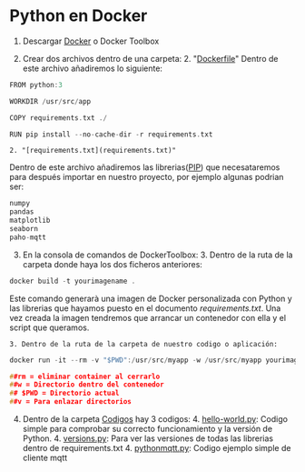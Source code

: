 # Python en Docker
1. Descargar [Docker](https://docs.docker.com/docker-for-windows/install/) o Docker Toolbox

2. Crear dos archivos dentro de una carpeta:
	2. "[Dockerfile](Dockerfile)"
Dentro de este archivo añadiremos lo siguiente:
```cpp
FROM python:3

WORKDIR /usr/src/app

COPY requirements.txt ./

RUN pip install --no-cache-dir -r requirements.txt
```

	2. "[requirements.txt](requirements.txt)"
Dentro de este archivo añadiremos las librerias([PIP](https://pypi.org/project/pip/)) que necesataremos para después importar en nuestro proyecto, por ejemplo algunas podrian ser:
```cpp
numpy
pandas
matplotlib
seaborn
paho-mqtt
```

3. En la consola de comandos de DockerToolbox:
	3. Dentro de la ruta de la carpeta donde haya los dos ficheros anteriores:
```cpp
docker build -t yourimagename .
```
Este comando generarà una imagen de Docker personalizada con Python y las librerias que hayamos puesto en el documento _requirements.txt_. 
Una vez creada la imagen tendremos que arrancar un contenedor con ella y el script que queramos.

	3. Dentro de la ruta de la carpeta de nuestro codigo o aplicación:
```cpp
docker run -it --rm -v "$PWD":/usr/src/myapp -w /usr/src/myapp yourimagename python yourscript.py 

##rm = eliminar container al cerrarlo
##w = Directorio dentro del contenedor
## $PWD = Directorio actual
##v = Para enlazar directorios
```

4. Dentro de la carpeta [Codigos](Codigos) hay 3 codigos:
	4. [hello-world.py](Codigos/hello-world.py): Codigo simple para comprobar su correcto funcionamiento y la versión de Python.
	4. [versions.py](Codigos/versions.py): Para ver las versiones de todas las librerias dentro de requirements.txt
	4. [pythonmqtt.py](Codigos/pythonmqtt.py): Codigo ejemplo simple de cliente mqtt
